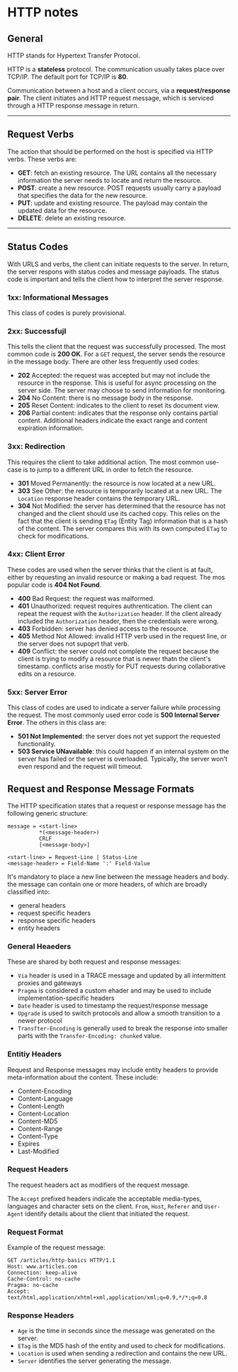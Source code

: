 # HTTP notes

## General

HTTP stands for Hypertext Transfer Protocol.

HTTP is a __stateless__ protocol. The communication usually takes place over TCP/IP. The default port for TCP/IP is __80__.

Communication between a host and a client occurs, via a __request/response pair__. The client initiates and HTTP request message, which is serviced through a HTTP response message in return.

---

## Request Verbs

The action that should be performed on the host is specified via HTTP verbs. These verbs are:
- __GET__: fetch an existing resource. The URL contains all the necessary information the server needs to locate and return the resource.
- __POST__: create a new resource. POST requests usually carry a payload that specifies the data for the new resource.
- __PUT__: update and existing resource. The payload may contain the updated data for the resource.
- __DELETE__: delete an existing resource.

---

## Status Codes

With URLS and verbs, the client can initiate requests to the server. In return, the server respons with status codes and message payloads. The status code is important and tells the client how to interpret the server response.

### 1xx: Informational Messages

This class of codes is purely provisional.

### 2xx: Successfujl

This tells the client that the request was successfully processed. The most common code is __200 OK__. For a ```GET``` request, the server sends the resource in the message body. There are other less frequently used codes:

- __202__ Accepted: the request was accepted but may not include the resource in the response. This is useful for async processing on the server side. The server may choose to send information for monitoring.
- __204__ No Content: there is no message body in the response.
- __205__ Reset Content: indicates to the client to reset its document view.
- __206__ Partial content: indicates that the response only contains partial content. Additional headers indicate the exact range and content expiration information.

### 3xx: Redirection

This requires the client to take additional action. The most common use-case is to jump to a different URL in order to fetch the resource.

- __301__ Moved Permanently: the resource is now located at a new URL.
- __303__ See Other: the resource is temporarily located at a new URL. The `Location` response header contains the temporary URL.
- __304__ Not Modified: the server has determined that the resource has not changed and the client should use its cached copy. This relies on the fact that the client is sending `ETag` (Entity Tag) information that is a hash of the content. The server compares this with its own computed `ETag` to check for modifications.

### 4xx: Client Error

These codes are used when the server thinks that the client is at fault, either by requesting an invalid resource or making a bad request. The mos popular code is __404 Not Found__.

- __400__ Bad Request: the request was malformed.
- __401__ Unauthorized: request requires authrentication. The client can repeat the request with the `Authorization` header. If the client already included the `Authorization` header, then the credentials were wrong.
- __403__ Forbidden: server has denied access to the resource.
- __405__ Method Not Allowed: invalid HTTP verb used in the request line, or the server does not supoprt that verb.
- __409__ Conflict: the server could not complete the request because the client is trying to modify a resource that is newer thatn the client's timestamp. conflicts arise mostly for PUT requests during collaborative edits on a resource.

### 5xx: Server Error

This class of codes are used to indicate a server failure while processing the request. The most commonly used error code is __500 Internal Server Error__. The others in this class are:

- __501 Not Implemented__: the server does not yet support the requested functionality.
- __503 Service UNavailable__: this could happen if an internal system on the server has failed or the server is overloaded. Typically, the server won't even respond and the request will timeout.

## Request and Response Message Formats

The HTTP specification states that a request or response message has the following generic structure:
```
message = <start-line>
          *(<message-header>)
          CRLF
          [<message-body>]

<start-line> = Request-Line | Status-Line 
<message-header> = Field-Name ':' Field-Value
```

It's mandatory to place a new line between the message headers and body. the message can contain one or more headers, of which are broadly classified into:
- general headers
- request specific headers
- response specific headers
- entity headers

### General Heaeders

These are shared by both request and response messages:

- `Via` header is used in a TRACE message and updated by all intermittent proxies and gateways
- `Pragma` is considered a custom ehader and may be used to include implementation-specific headers
- `Date` header is used to timestamp the request/response message
- `Upgrade` is used to switch protocols and allow a smooth transition to a newer protocol
- `Transfter-Encoding` is generally used to break the response into smaller parts with the `Transfer-Encoding: chunked` value.

### Entitiy Headers

Request and Response messages may include entity headers to provide meta-information about the content. These include:
- Content-Encoding
- Content-Language
- Content-Length
- Content-Location
- Content-MD5
- Content-Range
- Content-Type
- Expires
- Last-Modified

### Request Headers

The request headers act as modifiers of the request message.

The `Accept` prefixed headers indicate the acceptable media-types, languages and character sets on the client. `From`, `Host`, `Referer` and `User-Agent` identify details about the client that initiated the request.

### Request Format
Example of the request message:

```
GET /articles/http-basics HTTP/1.1
Host: www.articles.com
Connection: keep-alive
Cache-Control: no-cache
Pragma: no-cache
Accept: text/html,application/xhtml+xml,application/xml;q=0.9,*/*;q=0.8
```

### Response Headers
- `Age` is the time in seconds since the message was generated on the server.
- `ETag` is the MD5 hash of the entity and used to check for modifications.
- `Location` is used when sending a redirection and contains the new URL.
- `Server` identifies the server generating the message.